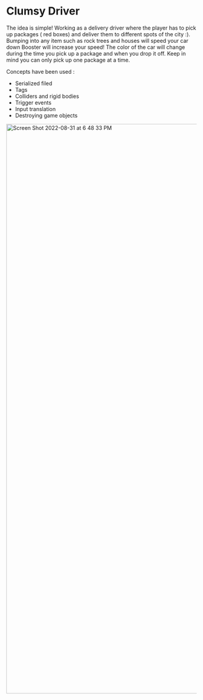# Clumsy Driver
The idea is simple! Working as a delivery driver where the player has to pick up packages ( red boxes) and deliver them to different spots of the city :). Bumping into any item such as rock trees and houses will speed your car down Booster will increase your speed! The color of the car will change during the time you pick up a package and when you drop it off. Keep in mind you can only pick up one package at a time.



Concepts have been used :

- Serialized filed
- Tags
- Colliders and rigid bodies
- Trigger events
- Input translation
- Destroying game objects



<img width="1509" alt="Screen Shot 2022-08-31 at 6 48 33 PM" src="https://user-images.githubusercontent.com/90856064/187798375-46f735e3-3240-44f7-8e83-b6ef73a2a62f.png">
